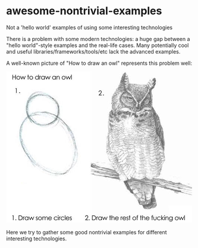 # awesome-nontrivial-examples
Not a 'hello world' examples of using some interesting technologies

There is a problem with some modern technologies: a huge gap between a "hello world"-style examples and the real-life cases. Many potentially cool and useful libraries/frameworks/tools/etc lack the advanced examples. 

A well-known picture of "How to draw an owl" represents this problem well:

![](https://github.com/che-shr-cat/awesome-nontrivial-examples/blob/master/owl.jpg?raw=true)

Here we try to gather some good nontrivial examples for different interesting technologies.
